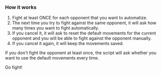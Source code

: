 ### How it works
1. Fight at least ONCE for each opponent that you want to automatize.
2. The next time you try to fight against the same opponent, it will ask how many times you want to fight automatically.
3. If you cancel it, it will ask to reset the default movements for the current opponent and you will be able to fight against the opponent manually.
4. If you cancel it again, it will keep the movements saved.

If you don't fight the opponent at least once, the script will ask whether you want to use the default movements every time.

Go fight!
